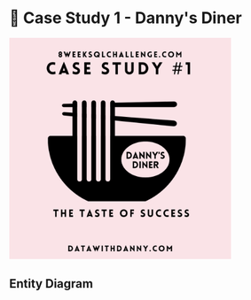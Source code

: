 # :chopsticks: Case Study 1 - Danny's Diner

<img src="image/c1.png" width="400" />

## Entity Diagram

